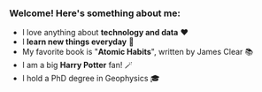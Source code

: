 ### Welcome! Here's something about me: 
- I love anything about **technology and data** ❤️
- I **learn new things everyday** 🌱
- My favorite book is "**Atomic Habits**", written by James Clear 📚
- I am a big **Harry Potter** fan! 🪄
- I hold a PhD degree in Geophysics 🎓
